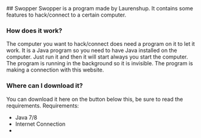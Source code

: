 <html>
  <head>
  <title>Swopper</title>
  </head>
</html>
## Swopper
Swopper is a program made by Laurenshup.
It contains some features to hack/connect to a certain computer.

### How does it work?
The computer you want to hack/connect does need a program on it to let it work.
It is a Java program so you need to have Java installed on the computer.
Just run it and then it will start always you start the computer.
The program is running in the background so it is invisible.
The program is making a connection with this website.

### Where can I download it?
You can download it here on the button below this, be sure to read the requirements.
Requirements:
  - Java 7/8
  - Internet Connection
  -
